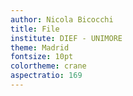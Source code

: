 ```yaml
---
author: Nicola Bicocchi
title: File
institute: DIEF - UNIMORE
theme: Madrid
fontsize: 10pt
colortheme: crane
aspectratio: 169
---
```

